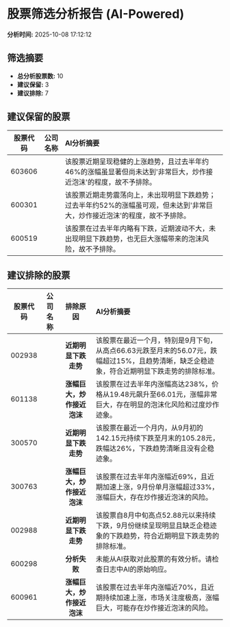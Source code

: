 # 股票筛选分析报告 (AI-Powered)

**分析时间:** 2025-10-08 17:12:12

## 筛选摘要

- **总分析股票数:** 10
- **建议保留:** 3
- **建议排除:** 7

## 建议保留的股票

| 股票代码 | 公司名称 | AI分析摘要 |
|:---:|:---:|:---|
| 603606 |  | 该股票近期呈现稳健的上涨趋势，且过去半年约46%的涨幅虽显著但尚未达到'非常巨大，炒作接近泡沫'的程度，故不予排除。 |
| 600301 |  | 该股票近期走势震荡向上，未出现明显下跌趋势；过去半年约52%的涨幅虽可观，但未达到'非常巨大，炒作接近泡沫'的程度，故不予排除。 |
| 600519 |  | 该股票在过去半年内略有下跌，近期波动不大，未出现明显下跌趋势，也无巨大涨幅带来的泡沫风险，故不予排除。 |

## 建议排除的股票

| 股票代码 | 公司名称 | 排除原因 | AI分析摘要 |
|:---:|:---:|:---:|:---|
| 002938 |  | **近期明显下跌走势** | 该股票在最近一个月，特别是9月下旬，从高点66.63元跌至月末的56.07元，跌幅超过15%，且趋势清晰，缺乏企稳迹象，符合近期明显下跌走势的排除标准。 |
| 601138 |  | **涨幅巨大，炒作接近泡沫** | 该股票在过去半年内涨幅高达238%，价格从19.48元飙升至66.01元，涨幅非常巨大，存在明显的泡沫化风险和过度炒作迹象。 |
| 300570 |  | **近期明显下跌走势** | 该股票在最近一个月内，从9月初的142.15元持续下跌至月末的105.28元，跌幅达26%，下跌趋势清晰且没有企稳迹象。 |
| 300763 |  | **涨幅巨大，炒作接近泡沫** | 该股票在过去半年内涨幅近69%，且近期加速上涨，9月份单月涨幅超过33%，涨幅巨大，存在炒作接近泡沫的风险。 |
| 002988 |  | **近期明显下跌走势** | 该股票自8月中旬高点52.88元以来持续下跌，9月份继续呈现明显且缺乏企稳迹象的下跌趋势，符合近期明显下跌走势的排除标准。 |
| 600298 |  | **分析失败** | 未能从AI获取对此股票的有效分析。请检查日志中AI的原始响应。 |
| 600961 |  | **涨幅巨大，炒作接近泡沫** | 该股票在过去半年内涨幅近70%，且近期持续加速上涨，市场关注度极高，涨幅巨大，可能存在炒作接近泡沫的风险。 |
